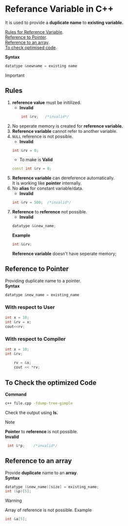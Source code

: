 # Referance Variable in C++

It is used to provide a **duplicate name** to **existing variable.**

[Rules for Reference Variable](#rules).   
[Reference to Pointer](#reference-to-pointer).   
[Reference to an array](#reference-to-an-array).   
[To check optimised code](#to-check-the-optimized-code).

**Syntax**  
```c++
datatype &newname = existing name
```
>[!Important]   
>## **Rules**  
>1. **reference value**  must be initilized.   
>    - **Invalid**    
>    ```c++
>        int &rv;   /*invalid*/
>    ```
>2. No seperate memory is created for **reference variable.**
>3. **Reference variable** cannot refer to another variable.
>4. `NULL` reference is not possible.
>       - **Invalid**   
>       ```c++
>       int &rv = 0;
>       ```
>       - To make is **Valid**
>       ```c++
>       const int &rv = 0;
>       ```   
>5. **Reference variable** can dereference automatically.     
> It is working like **pointer** internally.
>6. No **alias** for constant variable/data. 
>       - **Invalid**   
>       ```c++
>       int &rv = 500;  /*invalid*/
>       ```
>7. **Reference** to **reference** not possible.
>       - **Invalid**   
>       ```c++
>       datatype &&new_name;
>       ```
>       **Example**
>       ```c++
>       int &&rv;        
>       ```
>       **Reference variable** doesn't have seperate memory;    


## Reference to Pointer
Providing duplicate name to a pointer.   
**Syntax** 
```c++
datatype &new_name = existing_name
```

### With respect to User
```c++
int x = 10;
int &rv = x;
cout<<rv;
```

### With respect to Compiler
```c++
int x = 10;
int &rv;
    
    rv = &x;
    cout << *rv;
```

## To Check the optimized Code
**Command**
```sh
c++ file.cpp -fdump-tree-gimple
```
Check the output using **ls.**

>[!Note]
>**Pointer** to **reference** is not possible.   
>**Invalid**
>  ```c++
>   int &*p;    /*invalid*/
>   ```

## Reference to an array
Provide **duplicate** name to an **array**.  
**Syntax**
```c++
datatype (&new_name)[size] = existing_name;
int (&p)[5];
```
> [!WARNING]  
> Array of reference is not possible.
>Example 
>```c++
>int &a[5];
>```